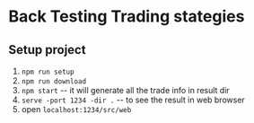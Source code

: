 # Back Testing Trading stategies

## Setup project

1. `npm run setup`
2. `npm run download`
3. `npm start` -- it will generate all the trade info in result dir
4. `serve -port 1234 -dir .` -- to see the result in web browser
5. open `localhost:1234/src/web`